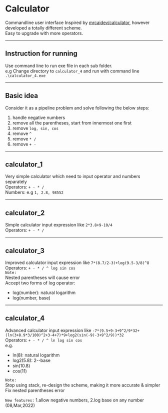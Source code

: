 # Calculator

Commandline user interface
Inspired by [mrcaidev/calculator](https://github.com/mrcaidev/calculator), however developed a totally different scheme.<br/>
Easy to upgrade with more operators.

---

## Instruction for running

Use command line to run exe file in each sub folder.<br/>
e.g Change directory to `calculator_4` and run with command line `.\calculator_4.exe`

---

## Basic idea

Consider it as a pipeline problem and solve following the below steps:

1. handle negative numbers
2. remove all the parentheses, start from innermost one first
3. remove `log, sin, cos`
4. remove `^`
5. remove `* /`
6. remove `+ -`

---

## calculator_1

Very simple calculator which need to input operator and numbers separately<br/>
Operators: `+ - * /`<br/>
Numbers: e.g `1, 2.8, 98552`

---

## calculator_2

Simple calculator input expression like `2*3.8+9-10/4`<br/>
Operators: `+ - * /`

---

## calculator_3

Improved calculator input expression like `7*(8.7/2-3)+log(9.5-3/8)^8` <br/>
Operators: `+ - * / ^ log sin cos` <br/>
`Note:`<br/>
Nested parentheses will cause error<br/>
Accept two forms of log operator:

- log(number): natural logarithm
- log(number, base)

---

## calculator_4

Advanced calculator input expression like `-7*(9.5+9-3+9^2/9*32+(ln(3+8.9*3/100)^2+3-4+7)*9+log2(sin(-9)-3+9^2/9))*32` <br/>
Operators: `+ - * / ^ ln log sin cos` <br/>
e.g.<br/>

- ln(8): natural logarithm
- log2(5.8): 2--base
- sin(10.8)
- cos(11)

`Note:`<br/>
Stop using stack, re-design the scheme, making it more accurate & simpler<br/>
Fix nested parentheses error<br/>

`New features:` 1.allow negative numbers, 2.log base on any number (08,Mar,2022)<br/>
